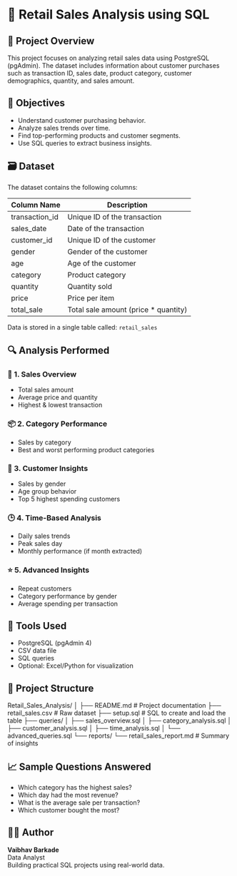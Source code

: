 
# 🛒 Retail Sales Analysis using SQL

## 📌 Project Overview

This project focuses on analyzing retail sales data using PostgreSQL (pgAdmin). The dataset includes information about customer purchases such as transaction ID, sales date, product category, customer demographics, quantity, and sales amount.

## 🎯 Objectives

- Understand customer purchasing behavior.
- Analyze sales trends over time.
- Find top-performing products and customer segments.
- Use SQL queries to extract business insights.

## 🗃️ Dataset

The dataset contains the following columns:

| Column Name     | Description                         |
|-----------------|-------------------------------------|
| transaction_id  | Unique ID of the transaction        |
| sales_date      | Date of the transaction             |
| customer_id     | Unique ID of the customer           |
| gender          | Gender of the customer              |
| age             | Age of the customer                 |
| category        | Product category                    |
| quantity        | Quantity sold                       |
| price           | Price per item                      |
| total_sale      | Total sale amount (price * quantity)|

Data is stored in a single table called: `retail_sales`

## 🔍 Analysis Performed

### 🧾 1. Sales Overview
- Total sales amount
- Average price and quantity
- Highest & lowest transaction

### 📦 2. Category Performance
- Sales by category
- Best and worst performing product categories

### 👥 3. Customer Insights
- Sales by gender
- Age group behavior
- Top 5 highest spending customers

### 🕒 4. Time-Based Analysis
- Daily sales trends
- Peak sales day
- Monthly performance (if month extracted)

### ⭐ 5. Advanced Insights
- Repeat customers
- Category performance by gender
- Average spending per transaction

## 🧰 Tools Used

- PostgreSQL (pgAdmin 4)
- CSV data file
- SQL queries
- Optional: Excel/Python for visualization

## 📁 Project Structure

Retail_Sales_Analysis/
│
├── README.md                 # Project documentation
├── retail_sales.csv          # Raw dataset
├── setup.sql                 # SQL to create and load the table
├── queries/
│   ├── sales_overview.sql
│   ├── category_analysis.sql
│   ├── customer_analysis.sql
│   ├── time_analysis.sql
│   └── advanced_queries.sql
└── reports/
    └── retail_sales_report.md  # Summary of insights

## 📈 Sample Questions Answered

- Which category has the highest sales?
- Which day had the most revenue?
- What is the average sale per transaction?
- Which customer bought the most?

## 🙋‍♂️ Author

**Vaibhav Barkade**  
Data Analyst  
Building practical SQL projects using real-world data.
